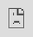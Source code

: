 ```yaml
---
layout: post
date:   2025-03-25
image: "/template_site/images/csr_thumbnail.png"
title:  "housing as expansion/displacement in addis ababa"
author: "fennet habte & ki-sang yi"
---
```

<style>
    body {
        background-color: #14110F; /* Dark color for background */
        color: #F2F2F2; /* Off white color for text */
        font-family: 'Helvetica Neue', Helvetica;
    }
</style>

<img src="/ConflictUrbanism2025/images/Habte_Yi/Addis-Strip.png" style="width:100%; height:auto; vertical-align:middle;" frameborder="0">
<br>

<h1>housing as <em>expansion/displacement</em> in addis ababa</h1>
Fennet Habte & Ki-Sang Yi
<br>

<div style="margin: 0 0 0 10%;"> 
    <i>Lydia, a new resident in the Bole Arabsa condominiums: No one comes here [the condominium] and no one goes from here to there [bordering Oromia farmland]. If you want to go over there and mix with them, they won’t even let you near them. People are afraid to go over there. The lands in the city were given to investors, so where do resettlers go? Back to the land of the farmer. The farmer only sees the people settling on his land, he won’t think that the government took the land and built the house and gave it to you, so they don’t like the settlers. Do you understand?</i> <br>
    <br>
    <i>Milkesa, the interviewer: Because they think they came here because they wanted to?</i> <br>
    <br>
    <i>Lydia: At the end of the day, the farmers will just think that their land is taken from them by the government so that people from the city can be settled.</i><br>
    <br>
    (Fathollahzadeh 2025, p. 300)
</div>

<br>

<div style="margin: 0 0 0 10%;"> 
    <i>Fanos, a resident in a village across Akaki river: Even if they say that this is the border between Oromia and Finfinnee, we haven’t accepted that. We can’t deny the growth of a city. Growth is natural. When the population grows, so does the size of the city. But the growth should benefit the dwellers of the land as well. For example, they take away 20 hectares of your land and give you a single place on a legal location map. [...] They could provide a better life for the farmer. They could create job opportunities.</i><br>
    <br>
    <i>Milkesa: Most people think this is an urban area. And after 100 or 200 metres the landscape is very rural. The difference between the two is obvious.</i><br>
    <br>
    (Fathollahzadeh 2025, p. 292)
</div>

<br>

<img src="/ConflictUrbanism2025/images/Habte_Yi/AddisAbaba-City.gif" style="float:center; width:100%; height:auto; vertical-align:middle;" frameborder="0">

<br>

<h2>i. IHDP ++ addis</h2>

Addis Ababa has been the site of many visionary state-making exercises. First designated as capital city of the empire in 1898 by Emperor Menelik II and Empress Taitu, the place which was/and still is referred to as Finfinne by the indigenous Oromo inhabitants of the area has undergone restructuring and expansion under successive political regimes that sought to establish their political power and legacy in the city. Addis Ababa has the status of a self-governing city and sits within the Oromia region (Weldeghebrael 2022).

In 2006, the Government of Ethiopia announced the Integrated Housing Development Program (IHDP), an extension of the Addis Ababa Grand Housing Program (AAGHP) that was launched in 2004 in partnership with the German Technical Cooperation (GTZ). The goal of  the IHDP was to address the critical housing shortage in Addis Ababa by building 400,000 condominium apartments. Simultaneously, the project aimed to beautify Addis Ababa’s inner city, address unemployment, and promote homeownership for low and middle-income households, furthering the country’s economic development goals (United Nations 2025). By 2015, the re-development of the inner-city, partially to build condominiums, but more often to allow for private re-development, has caused the demolishing of 392 ha of inner-city informal housing and the displacement of 23,151 households (UN Habitat 2017). While the first condominium projects were situated in the inner-city, eventually the project expanded to develop large-scale housing projects in what was perceived to be the ‘underutilized’ periphery of the city and adjacent farmland in Oromia.  With over a hundred sites throughout the city and its periphery, the condominiums occupy 11% of Addis Ababa area - significantly changing the spatial fabric of the city and its periphery (Charitonidou 2021).
<br>

<div class="iframe-column"><iframe src="https://ki-sang.github.io/AddisCondos/AddisCondoPoints.html" style="position:absolute;top:0;left:0;width:100%;height:100%;" frameborder="0"></iframe></div> 
<h6><em>Condominium locations scrapped from OpenStreetMap and Google Places API and their typologies. As a user-contributed list, this dataset does not include all condominium projects in Addis Ababa. Visitors are encouraged to roam around to look for unaccounted condominium projects in the inner city and the peripheries.</em></h6>
<br>

The IHDP emerged in the aftermath of the 2005 Ethiopian election, which saw a loss of votes for the EPRDF - the party that had dominated Ethiopian politics for over a decade, and large-scale protests demanding political change (Weldeghebrael 2022, p. 3). The EPRDF’s subsequent promise of infrastructure realized in the IHDP, thus served as a way to appeal to urban grievances, appease constituents, regain political legitimacy and propose an actionable vision for a prosperous, orderly city (Terrefe 2022, p. 4). In the years after the end of the cooperation with the GTZ (now GIZ), the projects’ financing solely through Ethiopian public resources has been lauded, showcasing to “other African nations that Africa can solve its own problems” (Gardner 2017). 

While the project continues to be successful at increasing formal housing stock, and enabling home-ownership for low-and middle income households, research has shown that the urban poor who were deemed the primary target audience were often barely able to make the down-payment let alone their mortgage. Over the past two decades we have thus seen a phenomenon of low-income apartment owners renting to middle-class tenants to finance their mortgage, while they themselves continue to live in informal, precarious housing in the inner city (Planel & Bridonneau 2017, p. 32). Avenues into the condominiums are three-fold: Residents evicted from neighborhoods slated for demolition are given priority in purchasing a condominium, as compensation. The main avenue to home-ownership is the lottery system, that randomly allocates apartments to applicants as they become available. Lastly, those who are unsuccessful at gaining access through the lottery may choose to rent units.
<br>

<h3>relocation ++ insecurity</h3>

The inner-city redevelopments that sought to formalize housing and usher in a new era of modern urban development, served both to allow for easier governing of inner-city populations, deemed troublesome, unruly and hotbeds of political dissidents after the 2005 post-election protests, and created an agreeable environment for foreign- and diaspora developers in prime real estate locations (Weldeghebrael 2022, p. 4). The first inner-city site to be re-developed into an IHDP site was in the Lideta neighborhood. According to government officials it was selected due to the belief that “there was a huge concentration of Coalition for Unity and Democracy (CUD) 2005 election campaigners and subsequent protest mobilizers”. Relocations of residents of informal inner-city settlements were conducted with little community input, at times purposefully separating inner-city communities, who had been deemed sites of opposition protest, scattering them across five to twelve different condominiums at the city’s peripheries, severing existing social networks (Weldeghebrael 2022, p. 6). The  strategic spatial dispersion of former inner-city residents deemed troublesome allowed the IHDP to act as a mechanism of enacting control and repress potential future counter-government organizing. 
<br>

<video width="100%" height="auto" controls>
  <source src="/ConflictUrbanism2025/images/Habte_Yi/AratKilo_to_Jemo-Merge.mp4" type="video/mp4">
</video>
<h6><em>Left: Rush hour bus commute from Shela in Addis Ababa. Right: The commute from Arat Kilo east of Piassa to Jemo Block 3 Condominiums includes a 25-minute walk to the bus stop and a 45-minute bus ride to the other side of the city.</em></h6>
<br>

In a study of Jemo condominium, which houses a large group of residents evicted from the central Arat Kilo neighborhood, Planel & Bridonneau highlight the tension between a sense of security through formal home-ownership and financial insecurity due to high mortgage costs.  
<br>

<div style="margin: 0 0 0 10%;"> 
    <i>If I can’t pay the loan, the bank will seize the apartment. My wife and I sometimes think about renting or selling it. I could sell it for 500,000 birr. It originally cost 125,000 birr, but if you add in the interest payments, the apartment cost us 300,000 birr. But I’ll fight to stay here.</i><br>
    <br>
    Getenet, owns a condominium in Jemo after being evicted from his rental house (kebele bet) in Arat Kilo.<br>
    <br>
    (Planel & Bridonneau 2017, p. 36)  
</div>
<br>

<img src="/ConflictUrbanism2025/images/Habte_Yi/AratKilo_Jemo_GIF.gif" style="float:center; width:100%; height:auto; vertical-align:middle;" frameborder="0">
<h6><em>In the early 2010s, Jemo was still considered very much on the outskirts and it was one of the major outlying sites ear-marked by the government as part of the Integrated Housing Development Program, before the big move back to the more central neighbourhoods coveted by the upper-middle classes. Jemo was one of the flagship initiatives of the government-backed effort to build an attractive periphery from scratch. It has rapidly become a symbol of social transformation and upward mobility" (Planel & Bridonneau 2017, p.30). Aerial imagery of Arat Kilo and Jemo Block 3 Condominium developments from 2002 through 2025 show that the condominiums on the outskirts were pre-emptively built in anticipation of new residents from the inner city.</em></h6>
<br>

New condominium residents experienced a loss of social networks and faced increased time and cost barriers for accessing work opportunities in the city center. The condominium sites themselves, resembling post-war European housing blocks, were built with little regard to common cultural use patterns and fostering community gathering. While some condominium sites have developed into lively and bustling neighborhoods, many residents report a sense of loneliness and anonymity from life in the condominiums (Planel & Bridonneau 2017, p. 39). 
<br>

<h2>ii. addis urbanism ++ aspirations of modernity</h2>

<div style="margin: 0 0 0 10%;"> 
    <em>Money is power. Only those who have economic capacity can be heard and have the ‘right’ to live at the centre. But those who do not have power have no chance except to be thrown away outside where no basic facilities are fulfilled.</em><br>
    <br>
    Older informant, relocated from the city-center. <br>
    <br>
    (Abebe & Hesselberg, 2015, p. 557)
</div>
<br>

Prime minister Abiy’s current Dubai-like development attempts at beautifying the inner-city are aimed at attracting foreign capital and diaspora involvement, cementing Addis Ababs legacy as diplomatic capital of Africa (Gardner 2019). Historic informal inner-city neighborhoods stand in the way of the desired vision for Addis Ababa and must therefore give way to skyscrapers and luxury projects (Di Nunzio 2022, p. 5). While this can be understood as a move away from the EPRDF’s pro-poor framing of urban development, it is important to note that despite the pro-poor framing of the IHDP when it was launched in 2005, it still caused the displacement and disposession of thousands of inner-city residents and rural residents in the city’s periphery. Dispossession is thus a continuing modus-operandi of consecutive political regimes. In the case of Addis, it goes hand in hand with the impossibility of criticizing construction projects that promote development. The idea that cities must be particularly modern and globally connected is presented as an indisputable truth, whereby participatory consultations with those affected or considerations of the consequences of displacement and resettlement are dismissed as irrelevant (Hollands 2008). The justification of displacement as a necessary evil for development then and now made way for lucrative industrial and real-estate development.

<div style="margin: 0 0 0 10%;"> 
    <em>Milkesa [Interviewer]: How do the people here see urbanisation?</em> <br>
    <br>
    <em>Fanos, resident in a village across Akaki river: No one hates urbanisation as long as we benefit, or our children benefit. We as well as our children would love to change. We didn’t say Finfinnee should not expand, but our needs should be noted.</em> <br>
    <br>
    <em>Milkesa: How do you see the growth of the city?</em> <br>
    <br>
    <em>Dagne, a resident in a village across Akaki river: We all know that a city has to grow vertically. But when it expands horizontally at such a rate, we should understand that there is something wrong. Even if it grows horizontally, it should have some benefit for the population it displaces. But we get nothing from it.</em> <br>
    <br>
    (Fathollazadeh 2025, p. 292)
</div>
<br>

Established ideas of what is understood as a modern, progressive and desirable city diametrically contrast African cities. These are positioned as “unplanned, informal, overpopulated, over- or wrongly urbanized, and behind” (Faria & Whitesell 2021, p. 6). In response, imitating globally circulating ideas of a modern city holds the promise of catching up to Western metropolises (Angélil & Hebel 2010, p. 14). When critiqued it is often justified by the response “does Africa not deserve shiny new cities?” and the claim that it is now Africa’s turn to build prosperous and modern cities (Côté-Roy & Moser 2018). The Ethiopian and regional governments in Addis Ababa view infrastructure as a harbinger of change, modernization, and social progress (Larkin 2013, p. 332). It can be argued that the IHDP is a mechanism through which Ethiopia–and in particular, Addis Ababa ”can take part in a contemporaneous modernity by repeating [...] a common visual and conceptual paradigm of what it means to be modern” (Larkin 2013, p. 333). 
<br>

<h2>iii. expansion ++ displacement</h2>

<div style="margin: 0 0 0 10%;"> 
    <em>Wrapped in a white shawl and sporting a wide-brimmed cowboy hat, Haile stares out at his cattle as they graze in a rocky patch of grass. “My family and I have been here since I was a child,” he says, nodding at the small, rickety houses to his right. “But we will have to leave soon.” In the distance loom hulking grey towers, casting long shadows over his pasture. This is Koye Feche, a vast construction site on the edge of Addis Ababa that may soon be sub-Saharan Africa’s largest housing project.</em><br>
    <br>
    (Gardner 2017)
</div>
<br>

<img src="/ConflictUrbanism2025/images/Habte_Yi/Condos-KoyeFeche.jpg" style="float:center; width:100%; height:auto; vertical-align:middle;" frameborder="0">

Poor inner-city residents, who have to make way for new construction projects to upgrade the coveted city center, are resettled on the outskirts of the city, where they fulfill a dual role of dispossessed and dispossessors of Oromo land (Di Nunzio 2022, p. 4). In their discussion of frontier-making in Addis Ababa’s periphery Debelo & Soboka discuss peri-urban frontiers as a liminal space between the urban and the rural. The rural here is “perceived as a space that can be “discovered, claimed, tamed, settled, transformed” to be economically productive and culturally modernized by those who claim to be authorized to re-order and dominate the space” (Prout and Howitt 2009, p. 397; Debelo & Soboka 2022, p. 710). In addition, Addis Ababa’s peripheral frontier is conceptualized as “full of resources but empty of people” (Korf et al. 2015 via Debelo & Soboka 2022). Thus legitimizing farmers’ dispossession for more ‘productive’ land-uses in the form of condominiums. 

<div style="margin: 0 0 0 10%;"> 
    <em>We lost the land we inherited from our mothers and fathers. The government officials forced us to sign an agreement of eviction to give up our land for condominium constructions with a compensation payment of 18.50 ETB (0.60 USD) per square meter. [...] Sewerage from the new residential buildings and the city has polluted the stream we used to use for drinking and for our livestock […] We are refused access to the clean water supplied by the city for the residents of the condominiums […] When we try to appeal our case to the government, local officials bribe our few educated coordinators and we cannot move forward with the legal case.</em><br>
    <br>
    A dispossessed farmer in Oromia.<br>
    <br>
    Bula 2020, p. 71)
</div>
<br>

However, Addis Ababa’s expansion does not go unchallenged. The announcement of a new masterplan in 2014, which sought to incorporate adjacent towns and villages in Oromia into Addis Ababa proper, was met with massive protests across Oromia state. Protesters fought for a suspension of the plan, which they saw as a tool to legalize the further dispossession of farmers surrounding Addis Ababa. While the masterplan was suspended in January of 2016, protests continued in the following months and reached international attention when during and following ‘Ireecha’ celebrations (Oromo thanksgiving) several hundred were killed due to violent government intervention (Terrefe 2022, p. 9). The subsequent political pressure led Prime Minister Hailemariam Desalegn to resign, who was replaced by Prime Minister Abiy Ahmed in 2019 - heralded as the harbinger of a new political era.
<br>
<br>

<h2>conclusion</h2>
 
The IHDP has undoubtedly brought with it rapid transformation, both in Addis Ababa’s spatial footprint and in the way residents of the city and its rural periphery experience dispossession, condominium living, and urbanization. The simultaneous transformation of urban space in the center of the city and its newly commodified periphery highlights the dual role that residents evicted from the inner-city hold in peripheral condominiums, as being dispossessed and acting as dispossessor. 

Tying Addis Ababa’s urban development to larger continental, aspirational urbanisms, shows how modernization processes in the center and periphery both on the local level and the global level are inextricably linked. The case of Addis Ababa, challenges us to search for forms of equitable urban development and question the narrative of dispossession as merely a byproduct of development. Instead, we are encouraged to look at how dispossession and displacement are created, why they are maintained and how they manifest spatially. 
<br>
<br>

<h2>v. references</h2>

Abebe, Gezahegn, and Jan Hesselberg. 2015. “Community Participation and Inner-City Slum Renewal: Relocated People’s Perspectives on Slum Clearance and Resettlement in Addis Ababa.” Development in Practice 25 (4): 551–62. https://doi.org/10.1080/09614524.2015.1026878.

Angélil, Marc, and Dirk Hebel. 2010. Cities of Change : Addis Ababa : Transformation Strategies for Urban Territories in the 21st Century. Basel ; Boston : Birkhäuser. http://archive.org/details/citiesofchangead0000unse.

Bula, S. Wayessa. 2020. “‘They Deceived Us’: Narratives of Addis Ababa Development-Induced Displaced Peasants.” International Journal of Sociology and Anthropology 12 (3): 67–75. https://doi.org/10.5897/IJSA2020.0862.

Charitonidou, Marianna. 2022. “Housing Programs for the Poor in Addis Ababa: Urban Commons as a Bridge between Spatial and Social.” Journal of Urban History 48 (6): 1345–64. https://doi.org/10.1177/0096144221989975.

Côté-Roy, Laurence, and Sarah Moser. 2019. “‘Does Africa Not Deserve Shiny New Cities?’ The Power of Seductive Rhetoric around New Cities in Africa.” Urban Studies 56 (12): 2391–2407. https://doi.org/10.1177/0042098018793032.

Debelo, Asebe Regassa, and Teshome Emana Soboka. 2023. “Urban Development and the Making of Frontiers in/from Addis Ababa/Finfinne, Ethiopia.” Journal of Asian and African Studies 58 (5): 708–24. https://doi.org/10.1177/00219096211069647.

Di Nunzio, Marco. 2022. “Evictions for Development: Creative Destruction, Redistribution and the Politics of Unequal Entitlements in Inner-City Addis Ababa (Ethiopia), 2010–2018.” Political Geography 98 (October):102671. https://doi.org/10.1016/j.polgeo.2022.102671.

Faria, Caroline, and Dominica Whitesell. 2021. “Global Retail Capital and Urban Futures: Feminist Postcolonial Perspectives.” Geography Compass 15 (1): e12551. https://doi.org/10.1111/gec3.12551.

Fathollahzadeh, Nafis. 2025. “8000 Cities: Beyond the Contested Urbanisation of Addis Ababa.” City 29 (1–2): 289–303. https://doi.org/10.1080/13604813.2024.2395123.

Gardner, Tom. 2017. “‘Addis Has Run out of Space’: Ethiopia’s Radical Redesign.” The Guardian, December 4, 2017, sec. Cities. https://www.theguardian.com/cities/2017/dec/04/addis-ababa-ethiopia-redesign-housing-project.

———. 2019. “‘This Is Dubai Now’: Nobel-Winning PM’s Plan to Transform Addis Ababa.” The Guardian, October 16, 2019, sec. Cities. https://www.theguardian.com/cities/2019/oct/16/this-is-dubai-now-nobel-winning-pms-plan-to-transform-addis-ababa.

Hollands, Robert G. 2008. “Will the Real Smart City Please Stand up?: Intelligent, Progressive or Entrepreneurial?” City 12 (3): 303–20. https://doi.org/10.1080/13604810802479126.

Larkin, Brian. 2013. “The Politics and Poetics of Infrastructure.” Annual Review of Anthropology 42 (1): 327–43. https://doi.org/10.1146/annurev-anthro-092412-155522.

Planel, Sabine, and Marie and Bridonneau. 2017. “(Re)Making Politics in a New Urban Ethiopia: An Empirical Reading of the Right to the City in Addis Ababa’s Condominiums.” Journal of Eastern African Studies 11 (1): 24–45. https://doi.org/10.1080/17531055.2017.1285105.

Terrefe, Biruk. 2022. “Infrastructures of Renaissance: Tangible Discourses in the EPRDF’s Ethiopia: Infrastructures de Renaissance: Discours Tangible Dans l’Ethiopie de Le FDRPE.” Critical African Studies 14 (3): 250–73. https://doi.org/10.1080/21681392.2022.2039731.

UN-Habitat. 2017. “The State of Addis Ababa: The Addis Ababa We Want.” https://unhabitat.org/sites/default/files/download-manager-files/State%20of%20Addis%20Ababa%202017%20Report-web.pdf.

United Nations Public Service Innovation Hub. 2015. “United Nations Public Service Award Winners: Integrated Housing and Development Program (IHDP).” United Nations. 2015. https://publicadministration.un.org/unpsa/innovation-hub/Winners/2015-Winners/Integrated-Housing-and-Development-Program.

Weldeghebrael, Ezana Haddis. 2022. “The Framing of Inner-City Slum Redevelopment by an Aspiring Developmental State: The Case of Addis Ababa, Ethiopia.” Cities 125 (June):102807. https://doi.org/10.1016/j.cities.2020.102807.


<h3>datasets</h3>
Google Maps. n.d. “Condominiums in Addis Ababa, Ethiopia.”

“Condominiums in Addis Ababa, Ethiopia Retrieved from Https://Planet.Osm.Org.” 2025. Geolocations. https://www.openstreetmap.org/.

